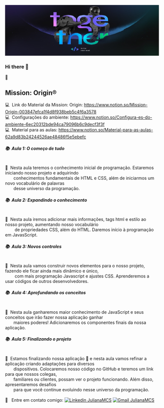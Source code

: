 <img width="auto" src="https://github.com/Julianamcs/OriginSix/blob/master/Img/bg.jpg">

### Hi there 👋

:rocket: <h2>Mission: Origin®</h2>

 :computer:  &nbsp;Link do Material da Mission: Origin: https://www.notion.so/Mission-Origin-003847efca1f4d8f938beb5c4f6a3578
 <br/> :computer: &nbsp;Configurações do ambiente: https://www.notion.so/Configura-es-do-ambiente-6ec20312bde94ca79096b6c9decf3f3f
 <br/> :computer: &nbsp;Material para as aulas: https://www.notion.so/Material-para-as-aulas-62a9d83b24244526ae48486f5e5ebefc
 <br/> <h5> 📚 &nbsp;Aula 1: O começo de tudo</h5>
 <br/> 📝 &nbsp;Nesta aula teremos o conhecimento inicial de programação. Estaremos iniciando nosso projeto e adquirindo 
 <br/> &nbsp; &nbsp; &nbsp; &nbsp;conhecimentos fundamentais de HTML e CSS, além de iniciarmos um novo vocabulário de palavras
 <br/> &nbsp; &nbsp; &nbsp; &nbsp;desse universo da programação.
 <br/> <h5> 📚 &nbsp;Aula 2: Expandindo o conhecimento </h5>
 <br/> 📝 &nbsp;Nesta aula iremos adicionar mais informações, tags html e estilo ao nosso projeto, aumentando nosso vocabulário 
 <br/> &nbsp; &nbsp; &nbsp; &nbsp; de propriedades CSS, além do HTML. Daremos início à programação em JavasScript.
 <br/> <h5>📚 &nbsp;Aula 3: Novos controles</h5>
 <br/> 📝 &nbsp;Nesta aula vamos construir novos elementos para o nosso projeto, fazendo ele ficar ainda mais dinâmico e único,
 <br/> &nbsp; &nbsp; &nbsp; &nbsp; com mais programação Javascript e ajustes CSS. Aprenderemos a usar códigos de outros desenvolvedores.
 <br/> <h5> 📚 &nbsp;Aula 4: Aprofundando os conceitos</h5>
 <br/> 📝 &nbsp;Nesta aula ganharemos maior conhecimento de JavaScript e seus conceitos que irão fazer nossa aplicação ganhar
 <br/> &nbsp; &nbsp; &nbsp; &nbsp;maiores poderes! Adicionaremos os componentes finais da nossa aplicação.
 <br/>  <h5> 📚 &nbsp;Aula 5: Finalizando o projeto</h5>
 <br/> 📝 &nbsp;Estamos finalizando nossa aplicação 🎉 e nesta aula vamos refinar a aplicação criando adaptações para diversos
 <br/> &nbsp; &nbsp; &nbsp; &nbsp;dispositivos. Colocaremos nosso código no GitHub e teremos um link para que nossos colegas,
 <br/> &nbsp; &nbsp; &nbsp; &nbsp;familiares ou clientes, possam ver o projeto funcionando. Além disso, apresentaremos desafios
 <br/> &nbsp; &nbsp; &nbsp; &nbsp;para que você continue evoluindo nesse universo da programação.
 <br/>  <br/> :email: &nbsp; Entre em contato comigo: [![Linkedin JulianaMCS](https://img.shields.io/badge/-JulianaMCS-blue?style=flat-square&logo=Linkedin&logoColor=white&link=https://www.linkedin.com/in/julianamcs/)](https://www.linkedin.com/in/julianamcs/)
[![Gmail JulianaMCS](https://img.shields.io/badge/-JulianaMCS@gmail.com-c14438?style=flat-square&logo=Gmail&logoColor=white&link=mailto:julyanamcs@gmail.com)](mailto:julyanamcs@gmail.com)



